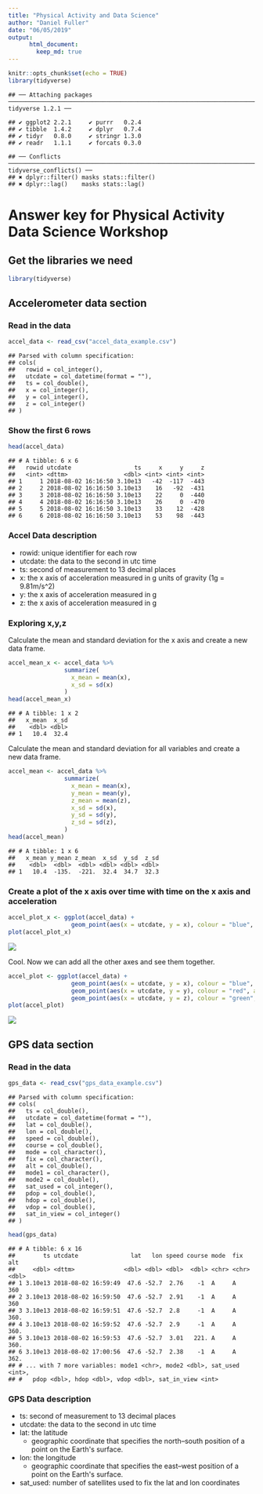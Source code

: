 ```yaml
---
title: "Physical Activity and Data Science"
author: "Daniel Fuller"
date: "06/05/2019"
output:
      html_document:
        keep_md: true
---
```



```r
knitr::opts_chunk$set(echo = TRUE)
library(tidyverse)
```

```
## ── Attaching packages ───────────────────────────────────────────────────────────────────────────── tidyverse 1.2.1 ──
```

```
## ✔ ggplot2 2.2.1     ✔ purrr   0.2.4
## ✔ tibble  1.4.2     ✔ dplyr   0.7.4
## ✔ tidyr   0.8.0     ✔ stringr 1.3.0
## ✔ readr   1.1.1     ✔ forcats 0.3.0
```

```
## ── Conflicts ──────────────────────────────────────────────────────────────────────────────── tidyverse_conflicts() ──
## ✖ dplyr::filter() masks stats::filter()
## ✖ dplyr::lag()    masks stats::lag()
```

# Answer key for Physical Activity Data Science Workshop

## Get the libraries we need

```r
library(tidyverse)
```

## Accelerometer data section

### Read in the data

```r
accel_data <- read_csv("accel_data_example.csv")
```

```
## Parsed with column specification:
## cols(
##   rowid = col_integer(),
##   utcdate = col_datetime(format = ""),
##   ts = col_double(),
##   x = col_integer(),
##   y = col_integer(),
##   z = col_integer()
## )
```

### Show the first 6 rows

```r
head(accel_data)
```

```
## # A tibble: 6 x 6
##   rowid utcdate                  ts     x     y     z
##   <int> <dttm>                <dbl> <int> <int> <int>
## 1     1 2018-08-02 16:16:50 3.10e13   -42  -117  -443
## 2     2 2018-08-02 16:16:50 3.10e13    16   -92  -431
## 3     3 2018-08-02 16:16:50 3.10e13    22     0  -440
## 4     4 2018-08-02 16:16:50 3.10e13    26     0  -470
## 5     5 2018-08-02 16:16:50 3.10e13    33    12  -428
## 6     6 2018-08-02 16:16:50 3.10e13    53    98  -443
```

### Accel Data description
* rowid: unique identifier for each row
* utcdate: the data to the second in utc time
* ts: second of measurement to 13 decimal places
* x: the x axis of acceleration measured in g units of gravity (1g = 9.81m/s^2)
* y: the x axis of acceleration measured in g 
* z: the x axis of acceleration measured in g 

### Exploring x,y,z

Calculate the mean and standard deviation for the x axis and create a new data frame. 

```r
accel_mean_x <- accel_data %>% 
                summarize(
                  x_mean = mean(x),
                  x_sd = sd(x)
                )
head(accel_mean_x)
```

```
## # A tibble: 1 x 2
##   x_mean  x_sd
##    <dbl> <dbl>
## 1   10.4  32.4
```

Calculate the mean and standard deviation for all variables and create a new data frame. 

```r
accel_mean <- accel_data %>% 
                summarize(
                  x_mean = mean(x),
                  y_mean = mean(y),
                  z_mean = mean(z),
                  x_sd = sd(x),
                  y_sd = sd(y),
                  z_sd = sd(z),
                )
head(accel_mean)
```

```
## # A tibble: 1 x 6
##   x_mean y_mean z_mean  x_sd  y_sd  z_sd
##    <dbl>  <dbl>  <dbl> <dbl> <dbl> <dbl>
## 1   10.4  -135.  -221.  32.4  34.7  32.3
```

### Create a plot of the x axis over time with time on the x axis and acceleration 

```r
accel_plot_x <- ggplot(accel_data) + 
                  geom_point(aes(x = utcdate, y = x), colour = "blue", alpha = 0.1)
plot(accel_plot_x)
```

![](physical_activity_data_science_code_files/figure-html/unnamed-chunk-6-1.png)<!-- -->

Cool. Now we can add all the other axes and see them together. 

```r
accel_plot <- ggplot(accel_data) + 
                  geom_point(aes(x = utcdate, y = x), colour = "blue", alpha = 0.1) + 
                  geom_point(aes(x = utcdate, y = y), colour = "red", alpha = 0.1) + 
                  geom_point(aes(x = utcdate, y = z), colour = "green", alpha = 0.1) 
plot(accel_plot)
```

![](physical_activity_data_science_code_files/figure-html/unnamed-chunk-7-1.png)<!-- -->

## GPS data section

### Read in the data

```r
gps_data <- read_csv("gps_data_example.csv")
```

```
## Parsed with column specification:
## cols(
##   ts = col_double(),
##   utcdate = col_datetime(format = ""),
##   lat = col_double(),
##   lon = col_double(),
##   speed = col_double(),
##   course = col_double(),
##   mode = col_character(),
##   fix = col_character(),
##   alt = col_double(),
##   mode1 = col_character(),
##   mode2 = col_double(),
##   sat_used = col_integer(),
##   pdop = col_double(),
##   hdop = col_double(),
##   vdop = col_double(),
##   sat_in_view = col_integer()
## )
```


```r
head(gps_data) 
```

```
## # A tibble: 6 x 16
##        ts utcdate               lat   lon speed course mode  fix     alt
##     <dbl> <dttm>              <dbl> <dbl> <dbl>  <dbl> <chr> <chr> <dbl>
## 1 3.10e13 2018-08-02 16:59:49  47.6 -52.7  2.76    -1  A     A      360 
## 2 3.10e13 2018-08-02 16:59:50  47.6 -52.7  2.91    -1  A     A      360 
## 3 3.10e13 2018-08-02 16:59:51  47.6 -52.7  2.8     -1  A     A      360.
## 4 3.10e13 2018-08-02 16:59:52  47.6 -52.7  2.9     -1  A     A      360.
## 5 3.10e13 2018-08-02 16:59:53  47.6 -52.7  3.01   221. A     A      360.
## 6 3.10e13 2018-08-02 17:00:56  47.6 -52.7  2.38    -1  A     A      362.
## # ... with 7 more variables: mode1 <chr>, mode2 <dbl>, sat_used <int>,
## #   pdop <dbl>, hdop <dbl>, vdop <dbl>, sat_in_view <int>
```

### GPS Data description
* ts: second of measurement to 13 decimal places
* utcdate: the data to the second in utc time
* lat: the latitude 
    * geographic coordinate that specifies the north–south position of a point on the Earth's surface.
* lon: the longitude
    * geographic coordinate that specifies the east–west position of a point on the Earth's surface.
* sat_used: number of satellites used to fix the lat and lon coordinates

